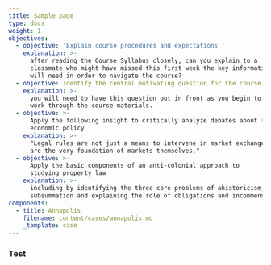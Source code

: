 ```yaml
---
title: Sample page
type: docs
weight: 1
objectives:
  - objective: 'Explain course procedures and expectations '
    explanation: >-
      after reading the Course Syllabus closely, can you explain to a
      classmate who might have missed this first week the key information they
      will need in order to navigate the course?
  - objective: Identify the central motivating question for the course
    explanation: >-
      you will need to have this question out in front as you begin to
      work through the course materials.
  - objective: >-
      Apply the following insight to critically analyze debates about law and
      economic policy 
    explanation: >-
      "Legal rules are not just a means to intervene in market exchange, they
      are the very foundation of markets themselves."
  - objective: >-
      Apply the basic components of an anti-colonial approach to
      studying property law
    explanation: >-
      including by identifying the three core problems of ahistoricism, invisibility and
      subsummation and explaining the role of obligations and incommensurability.
components:
  - title: Annapolis
    filename: content/cases/annapolis.md
    _template: case
---
```


### Test

